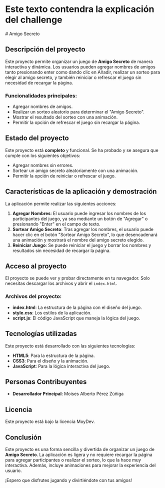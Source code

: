 <h1>Este texto contendra la explicación del challenge</h1>
# Amigo Secreto

## Descripción del proyecto
Este proyecto permite organizar un juego de **Amigo Secreto** de manera interactiva y dinámica. Los usuarios pueden agregar nombres de amigos tanto presionando enter como dando clic en Añadir, realizar un sorteo para elegir al amigo secreto, y también reiniciar o refrescar el juego sin necesidad de recargar la página.

### Funcionalidades principales:
- Agregar nombres de amigos.
- Realizar un sorteo aleatorio para determinar el "Amigo Secreto".
- Mostrar el resultado del sorteo con una animación.
- Permitir la opción de refrescar el juego sin recargar la página.

## Estado del proyecto
Este proyecto está **completo** y funcional. Se ha probado y se asegura que cumple con los siguientes objetivos:
- Agregar nombres sin errores.
- Sortear un amigo secreto aleatoriamente con una animación.
- Permitir la opción de reiniciar o refrescar el juego.

## Características de la aplicación y demostración

La aplicación permite realizar las siguientes acciones:
1. **Agregar Nombres**: El usuario puede ingresar los nombres de los participantes del juego, ya sea mediante un botón de "Agregar" o presionando "Enter" en el campo de texto.
2. **Sortear Amigo Secreto**: Tras agregar los nombres, el usuario puede hacer clic en el botón "Sortear Amigo Secreto", lo que desencadenará una animación y mostrará el nombre del amigo secreto elegido.
3. **Reiniciar Juego**: Se puede reiniciar el juego y borrar los nombres y resultados sin necesidad de recargar la página.

## Acceso al proyecto
El proyecto se puede ver y probar directamente en tu navegador. Solo necesitas descargar los archivos y abrir el `index.html`.

### Archivos del proyecto:
- **index.html**: La estructura de la página con el diseño del juego.
- **style.css**: Los estilos de la aplicación.
- **script.js**: El código JavaScript que maneja la lógica del juego.

## Tecnologías utilizadas
Este proyecto está desarrollado con las siguientes tecnologías:
- **HTML5**: Para la estructura de la página.
- **CSS3**: Para el diseño y la animación.
- **JavaScript**: Para la lógica interactiva del juego.

## Personas Contribuyentes
- **Desarrollador Principal**: Moises Alberto Pérez Zúñiga

## Licencia
Este proyecto está bajo la licencia MoyDev.

## Conclusión
Este proyecto es una forma sencilla y divertida de organizar un juego de **Amigo Secreto**. La aplicación es ligera y no requiere recargar la página para agregar participantes o realizar el sorteo, lo que la hace muy interactiva. Además, incluye animaciones para mejorar la experiencia del usuario.

¡Espero que disfrutes jugando y divirtiéndote con tus amigos!


